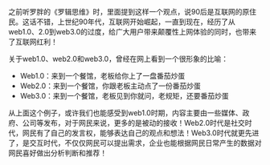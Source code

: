 之前听罗胖的《罗辑思维》时，里面提到这样一个观点，说90后是互联网的原住民。这话不错，上世纪90年代，互联网开始崛起，一直到现在，经历了从web1.0、2.0到web3.0的过度，给广大用户带来颠覆性上网体验的同时，也带来了互联网红利！

关于web1.0、web2.0和web3.0，曾经在网上看到一个很形象的比喻：

- Web1.0：来到一个餐馆，老板给你上了一盘番茄炒蛋
- Web2.0：来到一个餐馆，你跟老板主动点了一份番茄炒蛋
- Web3.0：来到一个餐馆，老板见到你就问，老规矩，还要番茄炒蛋

从上面这个例子，或许我们也能感受到web1.0时期，内容主要由一些媒体、政府、公司等发布，对于网民来说，更多的是被动的接收！Web2.0时代是社交时代，网民有了自己的发言权，能够表达自己的观点和想法！Web3.0时代就更先进了，是交互时代，不仅仅网民可以提出需求，企业也能根据网民日常产生的数据对网民喜好做出分析判断和推荐！